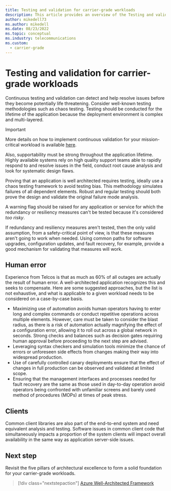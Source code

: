 ```yaml
---
title: Testing and validation for carrier-grade workloads
description: This article provides an overview of the Testing and validation design area for carrier-grade workloads.
author: mikedell73
ms.author: mikedell
ms.date: 08/23/2022
ms.topic: conceptual
ms.industry: telecommunications
ms.custom:
  - carrier-grade
---
```


# Testing and validation for carrier-grade workloads

Continuous testing and validation can detect and help resolve issues before they become potentially life threatening. Consider well-known testing methodologies such as chaos testing. Testing should be conducted for the lifetime of the application because the deployment environment is complex and multi-layered.

> [!IMPORTANT]
> More details on how to implement continuous validation for your mission-critical workload is available [here](/azure/well-architected/mission-critical/mission-critical-deployment-testing#video-continuously-validate-your-mission-critical-workload).

Also, supportability must be strong throughout the application lifetime. Highly available systems rely on high quality support teams able to rapidly respond to and resolve issues in the field, conduct root cause analysis and look for systematic design flaws.

Proving that an application is well architected requires testing, ideally use a chaos testing framework to avoid testing bias. This methodology simulates failures of all dependent elements. Robust and regular testing should both prove the design and validate the original failure mode analysis.

A warning flag should be raised for any application or service for which the redundancy or resiliency measures can't be tested because it's considered *too risky*.

If redundancy and resiliency measures aren't tested, then the only valid assumption, from a safety-critical point of view, is that these measures aren't going to work when needed. Using common paths for software upgrades, configuration updates, and fault recovery, for example, provide a good mechanism for validating that measures will work.

## Human error

Experience from Telcos is that as much as 60% of all outages are actually the result of human error.  A well-architected application recognizes this and seeks to compensate.  Here are some suggested approaches, but the list is not exhaustive, and what is applicable to a given workload needs to be considered on a case-by-case basis.  

- Maximizing use of automation avoids human operators having to enter long and complex commands or conduct repetitive operations across multiple elements.  However, care must be taken to consider the blast radius, as there is a risk of automation actually magnifying the effect of a configuration error, allowing it to roll out across a global network in seconds.  Strong checks and balances such as decision gates requiring human approval before proceeding to the next step are advised.
- Leveraging syntax checkers and simulation tools minimize the chance of errors or unforeseen side effects from changes making their way into widespread production.
- Use of carefully controlled canary deployments ensure that the effect of changes in full production can be observed and validated at limited scope.
- Ensuring that the management interfaces and processes needed for fault recovery are the same as those used in day-to-day operation avoid operators being confronted with unfamiliar screens and barely used method of procedures (MOPs) at times of peak stress.


## Clients

Common client libraries are also part of the end-to-end system and need equivalent analysis and testing. Software issues in common client code that simultaneously impacts a proportion of the system clients will impact overall availability in the same way as application server-side issues.

## Next step

Revisit the five pillars of architectural excellence to form a solid foundation for your carrier-grade workloads.

> [!div class="nextstepaction"]
> [ Azure Well-Architected Framework](../pillars.md)

